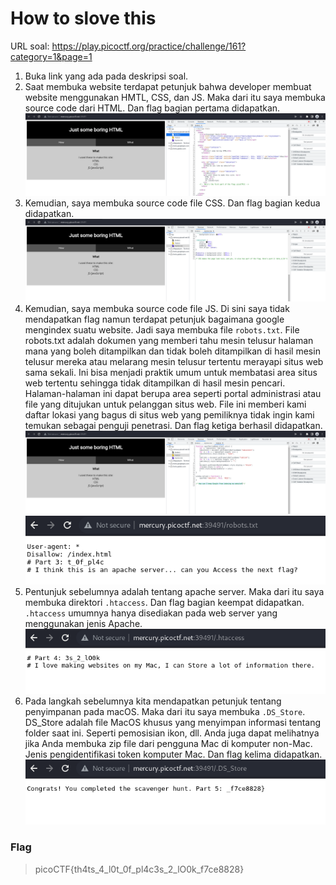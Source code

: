 # How to slove this

URL soal: https://play.picoctf.org/practice/challenge/161?category=1&page=1

1. Buka link yang ada pada deskripsi soal.
2. Saat membuka website terdapat petunjuk bahwa developer membuat website menggunakan HMTL, CSS, dan JS. Maka dari itu saya membuka source code dari HTML. Dan flag bagian pertama didapatkan. <br>
![gambar01](images/gambar01_WebExploit_04.png)
3. Kemudian, saya membuka source code file CSS. Dan flag bagian kedua didapatkan. <br>
![gambar02](images/gambar02_WebExploit_04.png)
4. Kemudian, saya membuka source code file JS. Di sini saya tidak mendapatkan flag namun terdapat petunjuk bagaimana google mengindex suatu website. Jadi saya membuka file `robots.txt`. File robots.txt adalah dokumen yang memberi tahu mesin telusur halaman mana yang boleh ditampilkan dan tidak boleh ditampilkan di hasil mesin telusur mereka atau melarang mesin telusur tertentu merayapi situs web sama sekali. Ini bisa menjadi praktik umum untuk membatasi area situs web tertentu sehingga tidak ditampilkan di hasil mesin pencari. Halaman-halaman ini dapat berupa area seperti portal administrasi atau file yang ditujukan untuk pelanggan situs web. File ini memberi kami daftar lokasi yang bagus di situs web yang pemiliknya tidak ingin kami temukan sebagai penguji penetrasi. Dan flag ketiga berhasil didapatkan. <br>
![gambar03](images/gambar03_WebExploit_04.png) <br>
![gambar04](images/gambar04_WebExploit_04.png)
5. Pentunjuk sebelumnya adalah tentang apache server. Maka dari itu saya membuka direktori `.htaccess`. Dan flag bagian keempat didapatkan. `.htaccess` umumnya hanya disediakan pada web server yang menggunakan jenis Apache.<br>
![gambar05](images/gambar05_WebExploit_04.png)
6. Pada langkah sebelumnya kita mendapatkan petunjuk tentang penyimpanan pada macOS. Maka dari itu saya membuka `.DS_Store`. DS_Store adalah file MacOS khusus yang menyimpan informasi tentang folder saat ini. Seperti pemosisian ikon, dll. Anda juga dapat melihatnya jika Anda membuka zip file dari pengguna Mac di komputer non-Mac. Jenis pengidentifikasi token komputer Mac. Dan flag kelima didapatkan. <br>
![gambar06](images/gambar06_WebExploit_04.png)

### Flag
>picoCTF{th4ts_4_l0t_0f_pl4c3s_2_lO0k_f7ce8828}